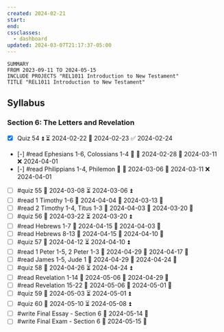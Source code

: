 ```yaml
---
created: 2024-02-21
start: 
end: 
cssclasses:
  - dashboard
updated: 2024-03-07T21:17:37-05:00
---
```


```toggl
SUMMARY 
FROM 2023-09-11 TO 2024-05-15
INCLUDE PROJECTS "REL1011 Introduction to New Testament"
TITLE "REL1011 Introduction to New Testament"
```

## Syllabus

### Section 6: The Letters and Revelation

- [x] Quiz 54 ⏫ ⏳ 2024-02-22 📅 2024-02-23 ✅ 2024-02-24
- [-] #read  Ephesians 1-6, Colossians 1-4 🔽 🛫 2024-02-28 📅 2024-03-11 ❌ 2024-04-01
- [-] #read Philippians 1-4, Philemon 🔽 🛫 2024-03-06 📅 2024-03-11 ❌ 2024-04-01
- [ ] #quiz 55 📅 2024-03-08 ⏳ 2024-03-06 ⏫ 
- [ ] #read 1 Timothy 1-6 📅 2024-04-04 🛫 2024-03-13 🔽 
- [ ] #read 2 Timothy 1-4, Titus 1-3 📅 2024-04-03 🛫 2024-03-20 🔽 
- [ ] #quiz 56 📅 2024-03-22 ⏳ 2024-03-20 ⏫ 
- [ ] #read Hebrews 1-7 📅 2024-04-15 🛫 2024-04-03 🔽 
- [ ] #read Hebrews 8-13 📅 2024-04-15 🛫 2024-04-10 🔽 
- [ ] #quiz 57 📅 2024-04-12 ⏳ 2024-04-10 ⏫ 
- [ ] #read 1 Peter 1-5, 2 Peter 1-3 📅 2024-04-29 🛫 2024-04-17 🔽 
- [ ] #read James 1-5, Jude 1 📅 2024-04-29 🛫 2024-04-24 🔽 
- [ ] #quiz 58 📅 2024-04-26 ⏳ 2024-04-24 ⏫ 
- [ ] #read Revelation 1-14 📅 2024-05-06 🛫 2024-04-29 🔽 
- [ ] #read Revelation 15-22 📅 2024-05-06 🛫 2024-05-01 🔽 
- [ ] #quiz 59 📅 2024-05-03 ⏳ 2024-05-01 ⏫ 
- [ ] #quiz 60 📅 2024-05-10 ⏳ 2024-05-08 ⏫ 
- [ ] #write Final Essay - Section 6 📅 2024-05-14 🔺 
- [ ] #write Final Exam - Section 6 📅 2024-05-15 🔺 
